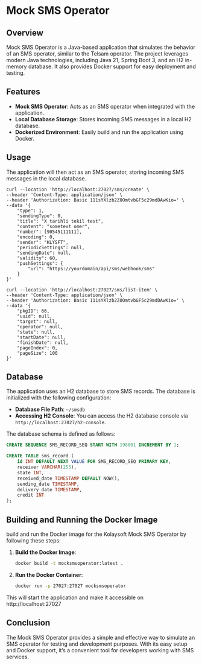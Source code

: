 # Mock SMS Operator

## Overview

Mock SMS Operator is a Java-based application that simulates the behavior of an SMS operator, similar to the Telsam operator. The project leverages modern Java technologies, including Java 21, Spring Boot 3, and an H2 in-memory database. It also provides Docker support for easy deployment and testing.

## Features

- **Mock SMS Operator**: Acts as an SMS operator when integrated with the application.
- **Local Database Storage**: Stores incoming SMS messages in a local H2 database.
- **Dockerized Environment**: Easily build and run the application using Docker.

## Usage

The application will then act as an SMS operator, storing incoming SMS messages in the local database.

```
curl --location 'http://localhost:27027/sms/create' \
--header 'Content-Type: application/json' \
--header 'Authorization: Basic 111sYXlzb2Z0OmtvbGF5c29mdDAwKio=' \
--data '{
    "type": 1,
    "sendingType": 0,
    "title": "X tarihli tekil test",
    "content": "sometext omer",
    "number": [90545111111],
    "encoding": 0,
    "sender": "KLYSFT",
    "periodicSettings": null,
    "sendingDate": null,
    "validity": 60,
    "pushSettings": {
        "url": "https://yourdomain/api/sms/webhook/sms"
    }
}'
```

```
curl --location 'http://localhost:27027/sms/list-item' \
--header 'Content-Type: application/json' \
--header 'Authorization: Basic 111sYXlzb2Z0OmtvbGF5c29mdDAwKio=' \
--data '{
    "pkgID": 66,
    "uuid": null,
    "target": null,
    "operator": null,
    "state": null,
    "startDate": null,
    "finishDate": null,
    "pageIndex": 0,
    "pageSize": 100
}'

```

## Database

The application uses an H2 database to store SMS records. The database is initialized with the following configuration:

- **Database File Path**: `~/smsdb`
- **Accessing H2 Console**: You can access the H2 database console via `http://localhost:27027/h2-console`.

The database schema is defined as follows:

```sql
CREATE SEQUENCE SMS_RECORD_SEQ START WITH 198001 INCREMENT BY 1;

CREATE TABLE sms_record (
    id INT DEFAULT NEXT VALUE FOR SMS_RECORD_SEQ PRIMARY KEY,
    receiver VARCHAR(255),
    state INT,
    received_date TIMESTAMP DEFAULT NOW(),
    sending_date TIMESTAMP,
    delivery_date TIMESTAMP,
    credit INT
);
```

## Building and Running the Docker Image

build and run the Docker image for the Kolaysoft Mock SMS Operator by following these steps:

1. **Build the Docker Image**:
   ```bash
   docker build -t mocksmsoperator:latest .

2. **Run the Docker Container**:
   ```bash
   docker run -p 27027:27027 mocksmsoperator


This will start the application and make it accessible on http://localhost:27027

## Conclusion

The Mock SMS Operator provides a simple and effective way to simulate an SMS operator for testing and development purposes. With its easy setup and Docker support, it’s a convenient tool for developers working with SMS services.

